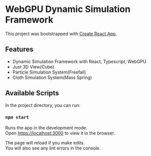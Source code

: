 # WebGPU Dynamic Simulation Framework

This project was bootstrapped with [Create React App](https://github.com/facebook/create-react-app).

## Features
- Dynamic Simulation Framework with React, Typescript, WebGPU
- Just 3D View(Cube)
- Particle Simulation System(Freefall)
- Cloth Simulation System(Mass Spring)

## Available Scripts

In the project directory, you can run:

### `npm start`

Runs the app in the development mode.\
Open [https://localhost:3000](https://localhost:3000) to view it in the browser.

The page will reload if you make edits.\
You will also see any lint errors in the console.
